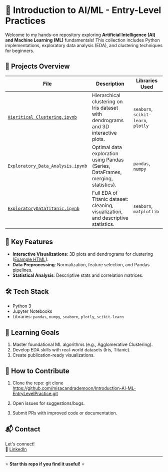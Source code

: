 # 🧠 Introduction to AI/ML - Entry-Level Practices

Welcome to my hands-on repository exploring **Artificial Intelligence (AI) and Machine Learning (ML)** fundamentals! This collection includes Python implementations, exploratory data analysis (EDA), and clustering techniques for beginners.

## 📂 **Projects Overview**
| File | Description | Libraries Used |
|------|------------|----------------|
| [`Hieritical Clustering.ipynb`](https://github.com/misacandrademoon/Introduction-AI-ML-EntryLevelPractice/blob/main/neural_networks_clustering.ipynb) | Hierarchical clustering on Iris dataset with dendrograms and 3D interactive plots. | `seaborn`, `scikit-learn`, `plotly` |
| [`Exploratory_Data_Analysis.ipynb`](https://github.com/misacandrademoon/Introduction-AI-ML-EntryLevelPractice/blob/main/pandas_data_exploration.ipynb) | Optimal data exploration using Pandas (Series, DataFrames, merging, statistics). | `pandas`, `numpy` |
| [`ExploratoryDataTitanic.ipynb`](https://github.com/misacandrademoon/Introduction-AI-ML-EntryLevelPractice/blob/main/titanic_eda.ipynb) | Full EDA of Titanic dataset: cleaning, visualization, and descriptive statistics. | `seaborn`, `matplotlib` |


## 🌟 **Key Features**
- **Interactive Visualizations**: 3D plots and dendrograms for clustering ([Example HTML](clusters_3d_interactivo.html)).
- **Data Preprocessing**: Normalization, feature selection, and Pandas pipelines.
- **Statistical Analysis**: Descriptive stats and correlation matrices.

## 🛠 **Tech Stack**
- Python 3
- Jupyter Notebooks
- Libraries: `pandas`, `numpy`, `seaborn`, `plotly`, `scikit-learn`

## 🎯 **Learning Goals**
1. Master foundational ML algorithms (e.g., Agglomerative Clustering).
2. Develop EDA skills with real-world datasets (Iris, Titanic).
3. Create publication-ready visualizations.




## 🤝 **How to Contribute**
1. Clone the repo: 
git clone https://github.com/misacandrademoon/Introduction-AI-ML-EntryLevelPractice.git

2. Open issues for suggestions/bugs.
3. Submit PRs with improved code or documentation.

## 📬 **Contact**
Let's connect!  
🔗 [LinkedIn](https://www.linkedin.com/in/misac-andrade-luna-908036265/)  
  

---
⭐ **Star this repo if you find it useful!** ⭐
